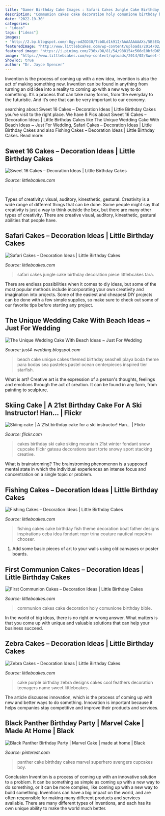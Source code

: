 ```yaml
---
title: "Gamer Birthday Cake Images : Safari Cakes Jungle Cake Birthday Decoration Piece Littlebcakes Tara"
description: "Communion cakes cake decoration holy comunione birthday bible"
date: "2022-10-30"
categories:
- "ideas"
tags: ["ideas"]
images:
- "http://2.bp.blogspot.com/-Ugy-odZGD30/TcbOLd1k91I/AAAAAAAAAXs/5B5EXgh9Vi8/s1600/unique-tropical-beach-wedding-cake3.jpg"
featuredImage: "http://www.littlebcakes.com/wp-content/uploads/2014/02/Pictures-of-First-Communion-Cakes.jpg"
featured_image: "https://i.pinimg.com/736x/98/81/54/988154c566d10bfd96536215f2cd45c9.jpg"
image: "https://www.littlebcakes.com/wp-content/uploads/2014/02/Sweet-16-Cake-Designs.jpg"
ShowToc: true
author: "Dr. Jayce Spencer"
---
```



Invention is the process of coming up with a new idea, invention is also the act of making something new. Invention can be found in anything from turning an old idea into a reality to coming up with a new way to do something. It’s a process that can take many forms, from the everyday to the futuristic. And it’s one that can be very important to our economy.

	

		
searching about Sweet 16 Cakes – Decoration Ideas | Little Birthday Cakes you've visit to the right place. We have 8 Pics about Sweet 16 Cakes – Decoration Ideas | Little Birthday Cakes like The Unique Wedding Cake With Beach Ideas ~ Just For Wedding, Safari Cakes – Decoration Ideas | Little Birthday Cakes and also Fishing Cakes – Decoration Ideas | Little Birthday Cakes. Read more:
		
    
## Sweet 16 Cakes – Decoration Ideas | Little Birthday Cakes

<img loading=lazy src="https://www.littlebcakes.com/wp-content/uploads/2014/02/Sweet-16-Cake-Designs.jpg" onerror="this.onerror=null;this.src='https://tse4.mm.bing.net/th?id=OIP.q4EwKaDHYu_Ow7TWRIpPMgHaLI&amp;pid=15.1';" alt="Sweet 16 Cakes – Decoration Ideas | Little Birthday Cakes">

_Source: littlebcakes.com_

>. 

	

Types of creativity: visual, auditory, kinesthetic, gestural.
Creativity is a wide range of different things that can be done. Some people might say that creativity is just a way to think outside the box, but there are many other types of creativity. There are creative visual, auditory, kinesthetic, gestural abilities that people have.

    
## Safari Cakes – Decoration Ideas | Little Birthday Cakes

<img loading=lazy src="http://www.littlebcakes.com/wp-content/uploads/2014/01/Safari-Cakes-Pictures-768x1024.jpg" onerror="this.onerror=null;this.src='https://tse3.mm.bing.net/th?id=OIP.G_xoIImjsZUYhIy1yOBCCgHaJ4&amp;pid=15.1';" alt="Safari Cakes – Decoration Ideas | Little Birthday Cakes">

_Source: littlebcakes.com_

>safari cakes jungle cake birthday decoration piece littlebcakes tara. 

	

There are endless possibilities when it comes to diy ideas, but some of the most popular methods include incorporating your own creativity and imagination into projects. Some of the easiest and cheapest DIY projects can be done with a few simple supplies, so make sure to check out some of our favorite tips before starting any project.

    
## The Unique Wedding Cake With Beach Ideas ~ Just For Wedding

<img loading=lazy src="http://2.bp.blogspot.com/-Ugy-odZGD30/TcbOLd1k91I/AAAAAAAAAXs/5B5EXgh9Vi8/s1600/unique-tropical-beach-wedding-cake3.jpg" onerror="this.onerror=null;this.src='https://tse1.mm.bing.net/th?id=OIP.NPqqqk_H9IGX7A_oWKxIHQHaKW&amp;pid=15.1';" alt="The Unique Wedding Cake With Beach Ideas ~ Just For Wedding">

_Source: just4-wedding.blogspot.com_

>beach cake unique cakes themed birthday seashell playa boda theme para bodas sea pasteles pastel ocean centerpieces inspired tier starfish. 

	

What is art?
Creative art is the expression of a person's thoughts, feelings and emotions through the act of creation. It can be found in any form, from painting to sculpture.

    
## Skiing Cake | A 21st Birthday Cake For A Ski Instructor! Han… | Flickr

<img loading=lazy src="https://c2.staticflickr.com/8/7199/6850590123_86cbdc45aa_b.jpg" onerror="this.onerror=null;this.src='https://tse2.mm.bing.net/th?id=OIP.JvSQBkefMtWvPXOHTUKEQgHaLG&amp;pid=15.1';" alt="Skiing cake | A 21st birthday cake for a ski instructor! Han… | Flickr">

_Source: flickr.com_

>cakes birthday ski cake skiing mountain 21st winter fondant snow cupcake flickr gateau decorations taart torte snowy sport stacking creative. 

	

What is brainstroming?
The brainstroming phenomenon is a supposed mental state in which the individual experiences an intense focus and concentration on a single topic or problem.

    
## Fishing Cakes – Decoration Ideas | Little Birthday Cakes

<img loading=lazy src="http://www.littlebcakes.com/wp-content/uploads/2014/01/Fishing-Cakes-Images.jpg" onerror="this.onerror=null;this.src='https://tse3.mm.bing.net/th?id=OIP.PT8mZGQT0QsOmBA6coadawHaJ4&amp;pid=15.1';" alt="Fishing Cakes – Decoration Ideas | Little Birthday Cakes">

_Source: littlebcakes.com_

>fishing cakes cake birthday fish theme decoration boat father designs inspirations cebu idea fondant торт trina couture nautical перейти chooser. 

	

1) Add some basic pieces of art to your walls using old canvases or poster boards.

    
## First Communion Cakes – Decoration Ideas | Little Birthday Cakes

<img loading=lazy src="http://www.littlebcakes.com/wp-content/uploads/2014/02/Pictures-of-First-Communion-Cakes.jpg" onerror="this.onerror=null;this.src='https://tse2.mm.bing.net/th?id=OIP.zfnm4-BTchu_Sb08NsrPoQHaMF&amp;pid=15.1';" alt="First Communion Cakes – Decoration Ideas | Little Birthday Cakes">

_Source: littlebcakes.com_

>communion cakes cake decoration holy comunione birthday bible. 

	

In the world of big ideas, there is no right or wrong answer. What matters is that you come up with unique and valuable solutions that can help your business succeed.

    
## Zebra Cakes – Decoration Ideas | Little Birthday Cakes

<img loading=lazy src="http://www.littlebcakes.com/wp-content/uploads/2014/01/Purple-Zebra-Cake-680x1024.jpg" onerror="this.onerror=null;this.src='https://tse3.mm.bing.net/th?id=OIP.vueJ_8HKu-7WIhOGFVB2_gHaLJ&amp;pid=15.1';" alt="Zebra Cakes – Decoration Ideas | Little Birthday Cakes">

_Source: littlebcakes.com_

>cake purple birthday zebra designs cakes cool feathers decoration teenagers name sweet littlebcakes. 

	

The article discusses innovation, which is the process of coming up with new and better ways to do something. Innovation is important because it helps companies stay competitive and improve their products and services.

    
## Black Panther Birthday Party | Marvel Cake | Made At Home | Black

<img loading=lazy src="https://i.pinimg.com/736x/98/81/54/988154c566d10bfd96536215f2cd45c9.jpg" onerror="this.onerror=null;this.src='https://tse4.mm.bing.net/th?id=OIP.ziq6lsVB7XV4WI2OMF-UTwHaJ4&amp;pid=15.1';" alt="Black Panther Birthday Party | Marvel Cake | made at home | Black">

_Source: pinterest.com_

>panther cake birthday cakes marvel superhero avengers cupcakes boy. 

	

Conclusion
Invention is a process of coming up with an innovative solution to a problem. It can be something as simple as coming up with a new way to do something, or it can be more complex, like coming up with a new way to build something. Inventions can have a big impact on the world, and are often responsible for making many different products and services available. There are many different types of inventions, and each has its own unique ability to make the world much better.

